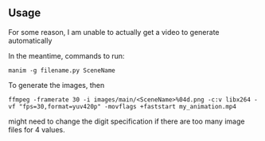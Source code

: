 
## Usage

For some reason, I am unable to actually get a video to generate automatically

In the meantime, commands to run:

```manim -g filename.py SceneName```

To generate the images, then

```
ffmpeg -framerate 30 -i images/main/<SceneName>%04d.png -c:v libx264 -vf "fps=30,format=yuv420p" -movflags +faststart my_animation.mp4
```

might need to change the digit specification if there are too many image files for 4 values.
